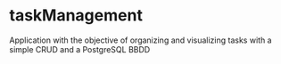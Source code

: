 # taskManagement
Application with the objective of organizing and visualizing tasks with a simple CRUD and a PostgreSQL BBDD

